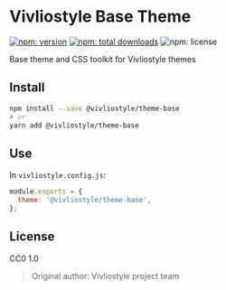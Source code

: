 # Vivliostyle Base Theme

[![npm: version](https://flat.badgen.net/npm/v/@vivliostyle/theme-base)](https://npmjs.com/package/@vivliostyle/theme-base)
[![npm: total downloads](https://flat.badgen.net/npm/dt/@vivliostyle/theme-base)](https://npmjs.com/package/@vivliostyle/theme-base)
![npm: license](https://flat.badgen.net/npm/license/@vivliostyle/theme-base)

Base theme and CSS toolkit for Vivliostyle themes

## Install

```bash
npm install --save @vivliostyle/theme-base
# or
yarn add @vivliostyle/theme-base
```

## Use

In `vivliostyle.config.js`:

```js
module.exports = {
  theme: '@vivliostyle/theme-base',
};
```

## License

CC0 1.0

> Original author: Vivliostyle project team
